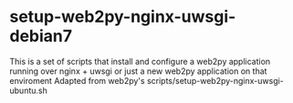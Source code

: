setup-web2py-nginx-uwsgi-debian7
================================

This is a set of scripts that install and configure a web2py application running over nginx + uwsgi or just a new web2py application on that enviroment
Adapted from web2py's scripts/setup-web2py-nginx-uwsgi-ubuntu.sh
